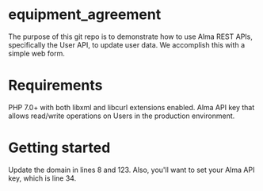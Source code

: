 # equipment_agreement
The purpose of this git repo is to demonstrate how to use Alma REST APIs, specifically the User API, to update user data. We accomplish this with a simple web form.

# Requirements
PHP 7.0+ with both libxml and libcurl extensions enabled.
Alma API key that allows read/write operations on Users in the production environment.

# Getting started
Update the domain in lines 8 and 123. Also, you'll want to set your Alma API key, which is line 34.
